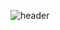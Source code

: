 ![header](https://capsule-render.vercel.app/api?type=waving&height=230&color=gradient&customColorList=0&text=Hi%20There!&textBg=false&fontAlignY=40animation=fadeIn)
